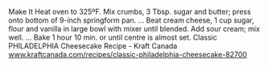 Make It
Heat oven to 325ºF.
Mix crumbs, 3 Tbsp. sugar and butter; press onto bottom of 9-inch springform pan. ...
Beat cream cheese, 1 cup sugar, flour and vanilla in large bowl with mixer until blended. Add sour cream; mix well. ...
Bake 1 hour 10 min. or until centre is almost set.
Classic PHILADELPHIA Cheesecake Recipe - Kraft Canada
www.kraftcanada.com/recipes/classic-philadelphia-cheesecake-82700
